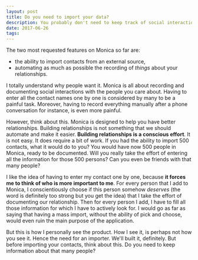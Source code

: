 ```yaml
---
layout: post
title: Do you need to import your data?
description: You probably don't need to keep track of social interactions with 500+ friends.
date: 2017-06-26
tags:
---
```


The two most requested features on Monica so far are:
* the ability to import contacts from an external source,
* automating as much as possible the recording of _things_ about your
relationships.

I totally understand why people want it. Monica is all about recording and
documenting social interactions with the people you care about. Having to enter
all the contact names one by one is considered by many to be a painful task.
Moreover, having to record everything manually after a phone conversation for
instance, is even more painful.

However, think about this. Monica is designed to help you have better
relationships. Building relationships is not something that we should automate
and make it easier. **Building relationships is a conscious effort**. It is not
easy. It does require a bit of work. If you had the ability to import 500
contacts, what it would do to you? You would have now 500 people in Monica,
ready to be documented. Will you really take the effort of entering all the
information for those 500 persons? Can you even be friends with that many
people?

I like the idea of having to enter my contact one by one, because **it forces
me to think of who is more important to me**. For every person that I add to
Monica, I conscientiously choose if this person somehow _deserves_ (the word is
definitely too strong but you get the idea) that I take the effort of
documenting our relationship. Then for every person I add, I have to fill all
those information for which I have to actively look for. I would go as far as
saying that having a mass import, without the ability of pick and choose, would
even ruin the main purpose of the application.

But this is how I personally see the product. How I see it, is perhaps not how
you see it. Hence the need for an importer. We'll built it, definitely. But
before importing your contacts, think about this. Do you need to keep
information about that many people?